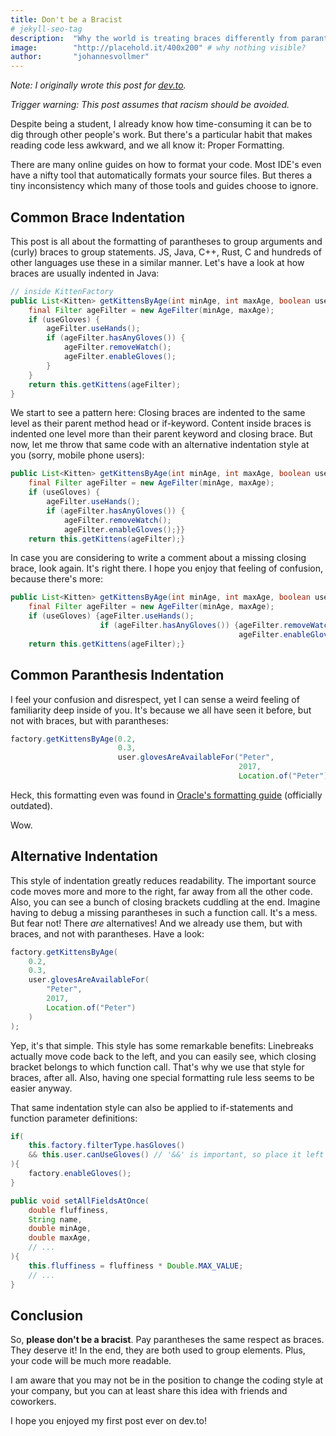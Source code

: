 ```yaml
---
title: Don't be a Bracist
# jekyll-seo-tag
description:  "Why the world is treating braces differently from parantheses"
image:        "http://placehold.it/400x200" # why nothing visible?
author:       "johannesvollmer"
---
```


*Note: I originally wrote this post for [dev.to](https://dev.to/ryanous/dont-be-a-bracist-2on).*

*Trigger warning: This post assumes that racism should be avoided.*

Despite being a student, I already know how time-consuming it can be to dig through other people's work. But there's a particular habit that makes reading code less awkward, and we all know it: Proper Formatting.

There are many online guides on how to format your code. Most IDE's even have a nifty tool that automatically formats your source files. But theres a tiny inconsistency which many of those tools and guides choose to ignore. 

## Common Brace Indentation
This post is all about the formatting of parantheses to group arguments and (curly) braces to group statements. JS, Java, C++, Rust, C and hundreds of other languages use these in a similar manner. Let's have a look at how braces are usually indented in Java:

```java
// inside KittenFactory
public List<Kitten> getKittensByAge(int minAge, int maxAge, boolean useGloves){
    final Filter ageFilter = new AgeFilter(minAge, maxAge);
    if (useGloves) {
        ageFilter.useHands();
        if (ageFilter.hasAnyGloves()) {
            ageFilter.removeWatch();
            ageFilter.enableGloves();
        }
    }
    return this.getKittens(ageFilter);
}
```

We start to see a pattern here: Closing braces are indented to the same level as their parent method head or if-keyword. Content inside braces is indented one level more than their parent keyword and closing brace. But now, let me throw that same code with an alternative indentation style at you (sorry, mobile phone users):

```java
public List<Kitten> getKittensByAge(int minAge, int maxAge, boolean useGloves){
    final Filter ageFilter = new AgeFilter(minAge, maxAge);
    if (useGloves) {
        ageFilter.useHands();
        if (ageFilter.hasAnyGloves()) {
            ageFilter.removeWatch();
            ageFilter.enableGloves();}}
    return this.getKittens(ageFilter);}

```

In case you are considering to write a comment about a missing closing brace, look again. It's right there. I hope you enjoy that feeling of confusion, because there's more:

```java
public List<Kitten> getKittensByAge(int minAge, int maxAge, boolean useGloves){
    final Filter ageFilter = new AgeFilter(minAge, maxAge);
    if (useGloves) {ageFilter.useHands();
                    if (ageFilter.hasAnyGloves()) {ageFilter.removeWatch();
                                                   ageFilter.enableGloves();}}
    return this.getKittens(ageFilter);}

```

## Common Paranthesis Indentation
I feel your confusion and disrespect, yet I can sense a weird feeling of familiarity deep inside of you. It's because we all have seen it before, but not with braces, but with parantheses:

```java
factory.getKittensByAge(0.2,
                        0.3,
                        user.glovesAreAvailableFor("Peter",
                                                   2017,
                                                   Location.of("Peter")));

```

Heck, this formatting even was found in [Oracle's formatting guide](http://www.oracle.com/technetwork/java/javase/documentation/codeconventions-136091.html) (officially outdated).

Wow.



## Alternative Indentation

This style of indentation greatly reduces readability. The important source code moves more and more to the right, far away from all the other code. Also, you can see a bunch of closing brackets cuddling at the end. Imagine having to debug a missing parantheses in such a function call. It's a mess. But fear not! There *are* alternatives! And we already use them, but with braces, and not with parantheses. Have a look:


```java
factory.getKittensByAge(
    0.2,
    0.3,
    user.glovesAreAvailableFor(
        "Peter",
        2017,
        Location.of("Peter")
    )
);

```

Yep, it's that simple. This style has some remarkable benefits: Linebreaks actually move code back to the left, and you can easily see, which closing bracket belongs to which function call. That's why we use that style for braces, after all. Also, having one special formatting rule less seems to be easier anyway.

That same indentation style can also be applied to if-statements and function parameter definitions:

```java
if(
    this.factory.filterType.hasGloves()
    && this.user.canUseGloves() // '&&' is important, so place it left
){
    factory.enableGloves();
}

```

```java
public void setAllFieldsAtOnce(
    double fluffiness,
    String name,
    double minAge,
    double maxAge,
    // ...
){
    this.fluffiness = fluffiness * Double.MAX_VALUE;
    // ...
}
```

## Conclusion

So, **please don't be a bracist**. Pay parantheses the same respect as braces. They deserve it! In the end, they are both used to group elements. Plus, your code will be much more readable.

I am aware that you may not be in the position to change the coding style at your company, but you can at least share this idea with friends and coworkers.

I hope you enjoyed my first post ever on dev.to!